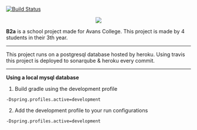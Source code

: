 [![Build Status](https://travis-ci.org/AttractieparkB2a/Attractiepark.svg)](https://travis-ci.org/AttractieparkB2a/Attractiepark)


<p align="center"><img src="http://i.imgur.com/5nln7Js.png"></p>

**B2a** is a school project made for Avans College. This project is made by 4 students in their 3th year. 

-----------------

This project runs on a postgresql database hosted by heroku. Using travis this project is deployed to sonarqube & heroku every commit.

-----------------

**Using a local mysql database**

1. Build gradle using the development profile

```
-Dspring.profiles.active=development
```

2. Add the development profile to your run configurations

```
-Dspring.profiles.active=development
```


